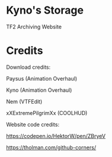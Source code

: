 # Kyno's Storage
TF2 Archiving Website
# Credits
Download credits:

Paysus (Animation Overhaul)

Kyno (Animation Overhaul)

Nem (VTFEdit)

xXExtremePilgrimXx (COOLHUD)

Website code credits:

https://codepen.io/HektorW/pen/ZBryeV

https://tholman.com/github-corners/
